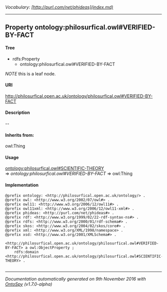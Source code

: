 _Vocabulary: [http://purl.com/net/phideas](index.md)_ 

---	
	




    


## Property ontology:philosurfical.owl#VERIFIED-BY-FACT


#### Tree

* rdfs:Property
    * ontology:philosurfical.owl#VERIFIED-BY-FACT





*NOTE* this is a leaf node.


#### URI
http://philosurfical.open.ac.uk/ontology/philosurfical.owl#VERIFIED-BY-FACT

#### Description
--


#### Inherits from:
owl:Thing



#### Usage


[ontology:philosurfical.owl#SCIENTIFIC-THEORY](class-ontologyphilosurficalowlscientific-theory.md) 
=&gt;&nbsp;_ontology:philosurfical.owl#VERIFIED-BY-FACT_&nbsp;=&gt;&nbsp;owl:Thing

#### Implementation
```
@prefix ontology: <http://philosurfical.open.ac.uk/ontology/> .
@prefix owl: <http://www.w3.org/2002/07/owl#> .
@prefix owl11: <http://www.w3.org/2006/12/owl11#> .
@prefix owl11xml: <http://www.w3.org/2006/12/owl11-xml#> .
@prefix phideas: <http://purl.com/net/phideas#> .
@prefix rdf: <http://www.w3.org/1999/02/22-rdf-syntax-ns#> .
@prefix rdfs: <http://www.w3.org/2000/01/rdf-schema#> .
@prefix skos: <http://www.w3.org/2004/02/skos/core#> .
@prefix xml: <http://www.w3.org/XML/1998/namespace> .
@prefix xsd: <http://www.w3.org/2001/XMLSchema#> .

<http://philosurfical.open.ac.uk/ontology/philosurfical.owl#VERIFIED-BY-FACT> a owl:ObjectProperty ;
    rdfs:domain <http://philosurfical.open.ac.uk/ontology/philosurfical.owl#SCIENTIFIC-THEORY> .


```










---

_Documentation automatically generated on 9th November 2016 with [OntoSpy](http://ontospy.readthedocs.org/ "Open") (v1.7.0-alpha)_